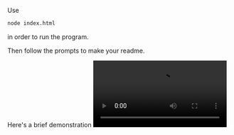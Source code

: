 Use
```bash
node index.html
```
in order to run the program.

Then follow the prompts to make your readme. 

Here's a brief demonstration
![demo](./utils/demo.webm)